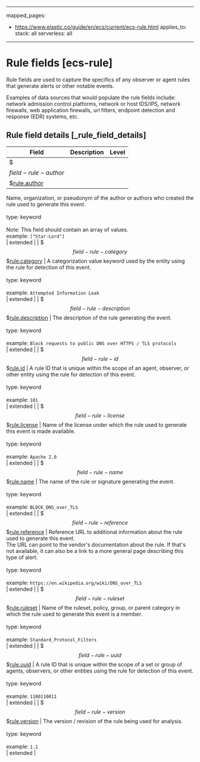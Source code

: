 <!-- This file is automatically generated. Don't edit it manually! -->
---
mapped_pages:
  - https://www.elastic.co/guide/en/ecs/current/ecs-rule.html
applies_to:
  stack: all
  serverless: all
---

# Rule fields [ecs-rule]

Rule fields are used to capture the specifics of any observer or agent rules that generate alerts or other notable events.

Examples of data sources that would populate the rule fields include: network admission control platforms, network or host IDS/IPS, network firewalls, web application firewalls, url filters, endpoint detection and response (EDR) systems, etc.

## Rule field details [_rule_field_details]

| Field | Description | Level |
| --- | --- | --- |
| $$$field-rule-author$$$[rule.author](#field-rule-author) |
Name, organization, or pseudonym of the author or authors who created the rule used to generate this event.<br><br>type: keyword<br><br>
Note: This field should contain an array of values.<br>
example: `["Star-Lord"]`<br> | extended |
| $$$field-rule-category$$$[rule.category](#field-rule-category) |
A categorization value keyword used by the entity using the rule for detection of this event.<br><br>type: keyword<br><br>
example: `Attempted Information Leak`<br> | extended |
| $$$field-rule-description$$$[rule.description](#field-rule-description) |
The description of the rule generating the event.<br><br>type: keyword<br><br>
example: `Block requests to public DNS over HTTPS / TLS protocols`<br> | extended |
| $$$field-rule-id$$$[rule.id](#field-rule-id) |
A rule ID that is unique within the scope of an agent, observer, or other entity using the rule for detection of this event.<br><br>type: keyword<br><br>
example: `101`<br> | extended |
| $$$field-rule-license$$$[rule.license](#field-rule-license) |
Name of the license under which the rule used to generate this event is made available.<br><br>type: keyword<br><br>
example: `Apache 2.0`<br> | extended |
| $$$field-rule-name$$$[rule.name](#field-rule-name) |
The name of the rule or signature generating the event.<br><br>type: keyword<br><br>
example: `BLOCK_DNS_over_TLS`<br> | extended |
| $$$field-rule-reference$$$[rule.reference](#field-rule-reference) |
Reference URL to additional information about the rule used to generate this event.<br>The URL can point to the vendor's documentation about the rule. If that's not available, it can also be a link to a more general page describing this type of alert.<br><br>type: keyword<br><br>
example: `https://en.wikipedia.org/wiki/DNS_over_TLS`<br> | extended |
| $$$field-rule-ruleset$$$[rule.ruleset](#field-rule-ruleset) |
Name of the ruleset, policy, group, or parent category in which the rule used to generate this event is a member.<br><br>type: keyword<br><br>
example: `Standard_Protocol_Filters`<br> | extended |
| $$$field-rule-uuid$$$[rule.uuid](#field-rule-uuid) |
A rule ID that is unique within the scope of a set or group of agents, observers, or other entities using the rule for detection of this event.<br><br>type: keyword<br><br>
example: `1100110011`<br> | extended |
| $$$field-rule-version$$$[rule.version](#field-rule-version) |
The version / revision of the rule being used for analysis.<br><br>type: keyword<br><br>
example: `1.1`<br> | extended |


